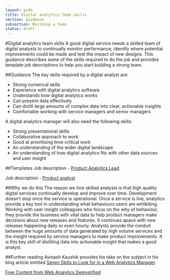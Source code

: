 ```yaml
---
layout: gsdm
title: Digital analytics team skills
section: guidance
subsection: Building a team
status: draft
---
```

    
#Digital analytics team skills
A good digital service needs a skilled team of digital analysts to continually monitor performance, identify where potential improvements could be made and test the impact of new designs. This guidance describes some of the skills required to do the job and provides template job descriptions to help you start building a strong team.

##Guidance
The key skills required by a digital analyst are:
* Strong numerical skills
* Experience with digital analytics software
* Understands how digital analytics works
* Can present data effectively
* Can distill large amounts of complex data into clear, actionable insights
* Comfortable working with service managers and senior managers

A digital analytics manager will also need the following skills:
* Strong presentational skills
* Collaborative approach to work
* Good at prioritising time-critical work
* An understanding of the wider digital landscape
* An understanding of how digital analytics fits with other data sources and user insight

##Templates
Job description - [Product Analytics Lead](https://docs.google.com/a/digital.cabinet-office.gov.uk/document/d/18Px4dlhSxzTuLTLzKe3_1n-1HCwV3hi9UUc1yVNuIXo/edit)

Job description - [Product analyst](https://docs.google.com/a/digital.cabinet-office.gov.uk/document/d/1NqcKTxqYit9BXPxj_paI4qsV_8TzMyK4bIIYrg4OJGg/edit)

##Why we do this
The reason we hire skilled analysts is that high quality digital services continually develop and improve over time. Development doesn’t stop once the service is operational. Once a service is live, analytics provide a key tool in understanding what behaviours users are exhibiting. Working with user insight colleagues who focus on the why of behaviour, they provide the business with vital data to help product managers make decisions about new releases and features. It continues apace with new releases happening daily or even hourly. Analysts provide the conduit between the huge amounts of data generated by high volume services and the insight required by service managers to make product improvements. It is this key skill of distilling data into actionable insight that makes a good analyst.

##Further reading
Avinash Kaushik provides his take on the subject in his blog article entitled [Seven Skills to Look for in a Web Analytics Manager](http://www.kaushik.net/avinash/seven-skills-to-look-for-in-a-web-analytics-manager/).

[Free Content from Web Analytics Demystified](http://www.webanalyticsdemystified.com/content/index.asp)
